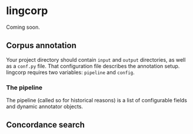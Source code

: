 # lingcorp
Coming soon.

## Corpus annotation
Your project directory should contain `input` and `output` directories, as well as a `conf.py` file.
That configuration file describes the annotation setup.
lingcorp requires two variables: `pipeline` and `config`.

### The pipeline
The pipeline (called so for historical reasons) is a list of configurable fields and dynamic annotator objects.

## Concordance search

